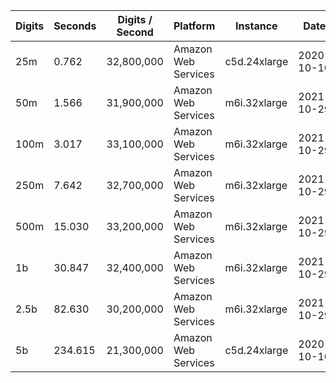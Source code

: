 | Digits | Seconds | Digits / Second | Platform | Instance | Date | Files |
| ------ | ------- | --------------- | -------- | -------- | ---- | ----- |
| 25m | 0.762 | 32,800,000 | Amazon Web Services | c5d.24xlarge | 2020-10-10 | [cfg](../Amazon%20Web%20Services/c5d.24xlarge/Log%283%29%20%5Bmachin-secondary%5D/Log%283%29%20-%2020201010-104224.cfg) [out](../Amazon%20Web%20Services/c5d.24xlarge/Log%283%29%20%5Bmachin-secondary%5D/Log%283%29%20-%2020201010-104224.out) [txt](../Amazon%20Web%20Services/c5d.24xlarge/Log%283%29%20%5Bmachin-secondary%5D/Log%283%29%20-%2020201010-104224.txt) |
| 50m | 1.566 | 31,900,000 | Amazon Web Services | m6i.32xlarge | 2021-10-29 | [cfg](../Amazon%20Web%20Services/m6i.32xlarge/Log%283%29%20%5Bmachin-secondary%5D/Log%283%29%20-%2020211029-161109.cfg) [out](../Amazon%20Web%20Services/m6i.32xlarge/Log%283%29%20%5Bmachin-secondary%5D/Log%283%29%20-%2020211029-161109.out) [txt](../Amazon%20Web%20Services/m6i.32xlarge/Log%283%29%20%5Bmachin-secondary%5D/Log%283%29%20-%2020211029-161109.txt) |
| 100m | 3.017 | 33,100,000 | Amazon Web Services | m6i.32xlarge | 2021-10-29 | [cfg](../Amazon%20Web%20Services/m6i.32xlarge/Log%283%29%20%5Bmachin-secondary%5D/Log%283%29%20-%2020211029-161124.cfg) [out](../Amazon%20Web%20Services/m6i.32xlarge/Log%283%29%20%5Bmachin-secondary%5D/Log%283%29%20-%2020211029-161124.out) [txt](../Amazon%20Web%20Services/m6i.32xlarge/Log%283%29%20%5Bmachin-secondary%5D/Log%283%29%20-%2020211029-161124.txt) |
| 250m | 7.642 | 32,700,000 | Amazon Web Services | m6i.32xlarge | 2021-10-29 | [cfg](../Amazon%20Web%20Services/m6i.32xlarge/Log%283%29%20%5Bmachin-secondary%5D/Log%283%29%20-%2020211029-161144.cfg) [out](../Amazon%20Web%20Services/m6i.32xlarge/Log%283%29%20%5Bmachin-secondary%5D/Log%283%29%20-%2020211029-161144.out) [txt](../Amazon%20Web%20Services/m6i.32xlarge/Log%283%29%20%5Bmachin-secondary%5D/Log%283%29%20-%2020211029-161144.txt) |
| 500m | 15.030 | 33,200,000 | Amazon Web Services | m6i.32xlarge | 2021-10-29 | [cfg](../Amazon%20Web%20Services/m6i.32xlarge/Log%283%29%20%5Bmachin-secondary%5D/Log%283%29%20-%2020211029-172453.cfg) [out](../Amazon%20Web%20Services/m6i.32xlarge/Log%283%29%20%5Bmachin-secondary%5D/Log%283%29%20-%2020211029-172453.out) [txt](../Amazon%20Web%20Services/m6i.32xlarge/Log%283%29%20%5Bmachin-secondary%5D/Log%283%29%20-%2020211029-172453.txt) |
| 1b | 30.847 | 32,400,000 | Amazon Web Services | m6i.32xlarge | 2021-10-29 | [cfg](../Amazon%20Web%20Services/m6i.32xlarge/Log%283%29%20%5Bmachin-secondary%5D/Log%283%29%20-%2020211029-172527.cfg) [out](../Amazon%20Web%20Services/m6i.32xlarge/Log%283%29%20%5Bmachin-secondary%5D/Log%283%29%20-%2020211029-172527.out) [txt](../Amazon%20Web%20Services/m6i.32xlarge/Log%283%29%20%5Bmachin-secondary%5D/Log%283%29%20-%2020211029-172527.txt) |
| 2.5b | 82.630 | 30,200,000 | Amazon Web Services | m6i.32xlarge | 2021-10-29 | [cfg](../Amazon%20Web%20Services/m6i.32xlarge/Log%283%29%20%5Bmachin-secondary%5D/Log%283%29%20-%2020211029-204127.cfg) [out](../Amazon%20Web%20Services/m6i.32xlarge/Log%283%29%20%5Bmachin-secondary%5D/Log%283%29%20-%2020211029-204127.out) [txt](../Amazon%20Web%20Services/m6i.32xlarge/Log%283%29%20%5Bmachin-secondary%5D/Log%283%29%20-%2020211029-204127.txt) |
| 5b | 234.615 | 21,300,000 | Amazon Web Services | c5d.24xlarge | 2020-10-10 | [cfg](../Amazon%20Web%20Services/c5d.24xlarge/Log%283%29%20%5Bmachin-secondary%5D/Log%283%29%20-%2020201010-231617.cfg) [out](../Amazon%20Web%20Services/c5d.24xlarge/Log%283%29%20%5Bmachin-secondary%5D/Log%283%29%20-%2020201010-231617.out) [txt](../Amazon%20Web%20Services/c5d.24xlarge/Log%283%29%20%5Bmachin-secondary%5D/Log%283%29%20-%2020201010-231617.txt) |
